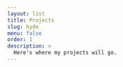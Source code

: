 ```yaml
---
layout: list
title: Projects
slug: hyde
menu: false
order: 1
description: >
  Here's where my projects will go.
---
```

